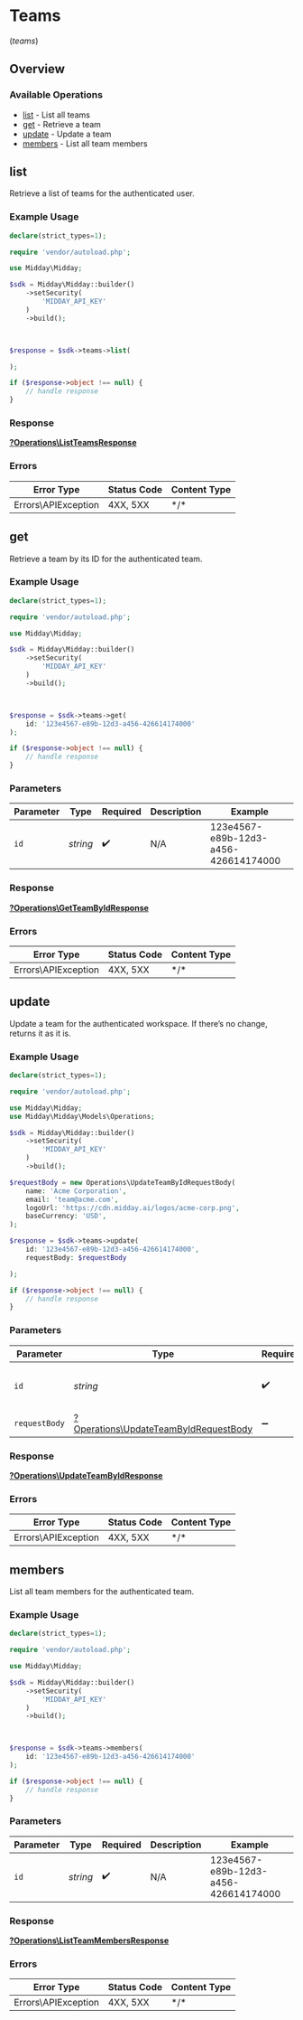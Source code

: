 # Teams
(*teams*)

## Overview

### Available Operations

* [list](#list) - List all teams
* [get](#get) - Retrieve a team
* [update](#update) - Update a team
* [members](#members) - List all team members

## list

Retrieve a list of teams for the authenticated user.

### Example Usage

```php
declare(strict_types=1);

require 'vendor/autoload.php';

use Midday\Midday;

$sdk = Midday\Midday::builder()
    ->setSecurity(
        'MIDDAY_API_KEY'
    )
    ->build();



$response = $sdk->teams->list(

);

if ($response->object !== null) {
    // handle response
}
```

### Response

**[?Operations\ListTeamsResponse](../../Models/Operations/ListTeamsResponse.md)**

### Errors

| Error Type          | Status Code         | Content Type        |
| ------------------- | ------------------- | ------------------- |
| Errors\APIException | 4XX, 5XX            | \*/\*               |

## get

Retrieve a team by its ID for the authenticated team.

### Example Usage

```php
declare(strict_types=1);

require 'vendor/autoload.php';

use Midday\Midday;

$sdk = Midday\Midday::builder()
    ->setSecurity(
        'MIDDAY_API_KEY'
    )
    ->build();



$response = $sdk->teams->get(
    id: '123e4567-e89b-12d3-a456-426614174000'
);

if ($response->object !== null) {
    // handle response
}
```

### Parameters

| Parameter                            | Type                                 | Required                             | Description                          | Example                              |
| ------------------------------------ | ------------------------------------ | ------------------------------------ | ------------------------------------ | ------------------------------------ |
| `id`                                 | *string*                             | :heavy_check_mark:                   | N/A                                  | 123e4567-e89b-12d3-a456-426614174000 |

### Response

**[?Operations\GetTeamByIdResponse](../../Models/Operations/GetTeamByIdResponse.md)**

### Errors

| Error Type          | Status Code         | Content Type        |
| ------------------- | ------------------- | ------------------- |
| Errors\APIException | 4XX, 5XX            | \*/\*               |

## update

Update a team for the authenticated workspace. If there’s no change, returns it as it is.

### Example Usage

```php
declare(strict_types=1);

require 'vendor/autoload.php';

use Midday\Midday;
use Midday\Midday\Models\Operations;

$sdk = Midday\Midday::builder()
    ->setSecurity(
        'MIDDAY_API_KEY'
    )
    ->build();

$requestBody = new Operations\UpdateTeamByIdRequestBody(
    name: 'Acme Corporation',
    email: 'team@acme.com',
    logoUrl: 'https://cdn.midday.ai/logos/acme-corp.png',
    baseCurrency: 'USD',
);

$response = $sdk->teams->update(
    id: '123e4567-e89b-12d3-a456-426614174000',
    requestBody: $requestBody

);

if ($response->object !== null) {
    // handle response
}
```

### Parameters

| Parameter                                                                                     | Type                                                                                          | Required                                                                                      | Description                                                                                   | Example                                                                                       |
| --------------------------------------------------------------------------------------------- | --------------------------------------------------------------------------------------------- | --------------------------------------------------------------------------------------------- | --------------------------------------------------------------------------------------------- | --------------------------------------------------------------------------------------------- |
| `id`                                                                                          | *string*                                                                                      | :heavy_check_mark:                                                                            | N/A                                                                                           | 123e4567-e89b-12d3-a456-426614174000                                                          |
| `requestBody`                                                                                 | [?Operations\UpdateTeamByIdRequestBody](../../Models/Operations/UpdateTeamByIdRequestBody.md) | :heavy_minus_sign:                                                                            | N/A                                                                                           |                                                                                               |

### Response

**[?Operations\UpdateTeamByIdResponse](../../Models/Operations/UpdateTeamByIdResponse.md)**

### Errors

| Error Type          | Status Code         | Content Type        |
| ------------------- | ------------------- | ------------------- |
| Errors\APIException | 4XX, 5XX            | \*/\*               |

## members

List all team members for the authenticated team.

### Example Usage

```php
declare(strict_types=1);

require 'vendor/autoload.php';

use Midday\Midday;

$sdk = Midday\Midday::builder()
    ->setSecurity(
        'MIDDAY_API_KEY'
    )
    ->build();



$response = $sdk->teams->members(
    id: '123e4567-e89b-12d3-a456-426614174000'
);

if ($response->object !== null) {
    // handle response
}
```

### Parameters

| Parameter                            | Type                                 | Required                             | Description                          | Example                              |
| ------------------------------------ | ------------------------------------ | ------------------------------------ | ------------------------------------ | ------------------------------------ |
| `id`                                 | *string*                             | :heavy_check_mark:                   | N/A                                  | 123e4567-e89b-12d3-a456-426614174000 |

### Response

**[?Operations\ListTeamMembersResponse](../../Models/Operations/ListTeamMembersResponse.md)**

### Errors

| Error Type          | Status Code         | Content Type        |
| ------------------- | ------------------- | ------------------- |
| Errors\APIException | 4XX, 5XX            | \*/\*               |